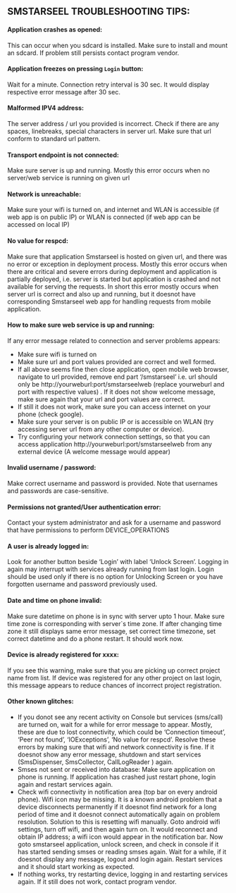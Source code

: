 SMSTARSEEL TROUBLESHOOTING TIPS:
-------------------------------

#### Application crashes as opened: 
This can occur when you sdcard is installed. Make sure to install and mount an sdcard. If problem still persists contact program vendor.

#### Application freezes on pressing `Login` button: 
Wait for a minute. Connection retry interval is 30 sec. It would display respective error message after 30 sec.

#### Malformed IPV4 address: 
The server address / url you provided is incorrect. Check if there are any spaces, linebreaks, special characters in server url. Make sure that url conform to standard url pattern.

#### Transport endpoint is not connected: 
Make sure server is up and running. Mostly this error occurs when no server/web service is running on given url

#### Network is unreachable: 
Make sure your wifi is turned on, and internet and WLAN is accessible (if web app is on public IP) or WLAN is connected (if web app can be accessed on local IP)

#### No value for respcd: 
Make sure that application Smstarseel is hosted on given url, and there was no error or exception in deployment process. Mostly this error occurs when there are critical and severe errors during deployment and application is partially deployed, i.e. server is started but application is crashed and not available for serving the requests. In short this error mostly occurs when server url is correct and also up and running, but it doesnot have corresponding Smstarseel web app for handling requests from mobile application.

#### How to make sure web service is up and running: 
If any error message related to connection and server problems appears: 
- Make sure wifi is turned on
- Make sure url and port values provided are correct and well formed.
- If all above seems fine then close application, open mobile web browser, navigate to url provided, remove end part ‘/smstarseel’ i.e. url should only be http://yourweburl:port/smstarseelweb (replace yourweburl and port with respective values) . If it does not show welcome message, make sure again that your url and port values are correct. 
- If still it does not work, make sure you can access internet on your phone (check google). 
- Make sure your server is on public IP or is accessible on WLAN (try accessing server url from any other computer or device).
- Try configuring your network connection settings, so that you can access application http://yourweburl:port/smstarseelweb from any external device (A welcome message would appear)

#### Invalid username / password: 
Make correct username and password is provided. Note that usernames and passwords are case-sensitive.

#### Permissions not granted/User authentication error: 
Contact your system administrator and ask for a username and password that have permissions to perform DEVICE_OPERATIONS

#### A user is already logged in: 
Look for another button beside ‘Login’ with label ‘Unlock Screen’. Logging in again may interrupt with services already running from last login. Login should be used only if there is no option for Unlocking Screen or you have forgotten username and password previously used.

#### Date and time on phone invalid: 
Make sure datetime on phone is in sync with server upto 1 hour. Make sure time zone is corresponding with server`s time zone. If after changing time zone it still displays same error message, set correct time timezone, set correct datetime and do a phone restart. It should work now.

#### Device is already registered for xxxx: 
If you see this warning, make sure that you are picking up correct project name from list. If device was registered for any other project on last login, this message appears to reduce chances of incorrect project registration.

#### Other known glitches: 
- If you donot see any recent activity on Console but services (sms/call) are turned on, wait for a while for error message to appear. Mostly, these are due to lost connectivity, which could be ‘Connection timeout’, ‘Peer not found’, ‘IOExceptions’, ‘No value for respcd’. Resolve these errors by making sure that wifi and network connectivity is fine. If it doesnot show any error message, shutdown and start services (SmsDispenser, SmsCollector, CallLogReader ) again.
- Smses not sent or received into database: Make sure application on phone is running. If application has crashed just restart phone, login again and restart services again.
- Check wifi connectivity in notification area (top bar on every android phone). Wifi icon may be missing. It is a known android problem that a device disconnects permanently if it doesnot find network for a long period of time and it doesnot connect automatically again on problem resolution. Solution to this is resetting wifi manually. Goto android wifi settings, turn off wifi, and then again turn on. It would reconnect and obtain IP address; a wifi icon would appear in the notification bar. Now goto smstarseel application, unlock screen, and check in console if it has started sending smses or reading smses again. Wait for a while, if it doesnot display any message, logout and login again. Restart services and it should start working as expected.
- If nothing works, try restarting device, logging in and restarting services again. If it still does not work, contact program vendor.